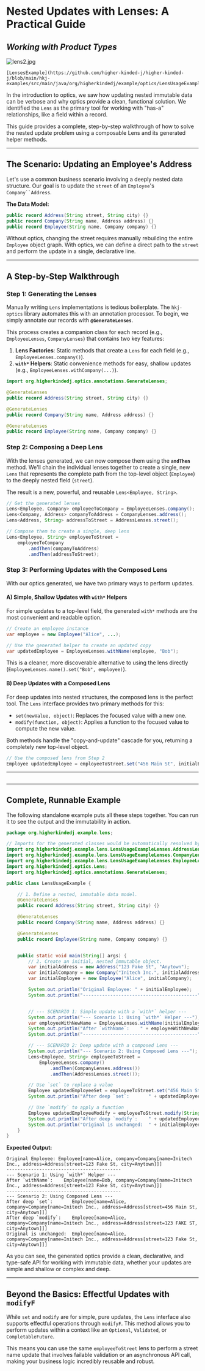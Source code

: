 # Nested Updates with Lenses: A Practical Guide

## _Working with Product Types_

![lens2.jpg](../images/lens2.jpg)

~~~admonish
[LensesExample](https://github.com/higher-kinded-j/higher-kinded-j/blob/main/hkj-examples/src/main/java/org/higherkindedj/example/optics/LensUsageExample.java)
~~~

In the introduction to optics, we saw how updating nested immutable data can be verbose and why optics provide a clean, functional solution. We identified the `Lens` as the primary tool for working with "has-a" relationships, like a field within a record.

This guide provides a complete, step-by-step walkthrough of how to solve the nested update problem using a composable Lens and its generated helper methods.

---

## The Scenario: Updating an Employee's Address

Let's use a common business scenario involving a deeply nested data structure. Our goal is to update the `street` of an `Employee`'s `Company``Address`.

**The Data Model:**

```java
public record Address(String street, String city) {}
public record Company(String name, Address address) {}
public record Employee(String name, Company company) {}
```

Without optics, changing the street requires manually rebuilding the entire `Employee` object graph. With optics, we can define a direct path to the `street` and perform the update in a single, declarative line.

---

## A Step-by-Step Walkthrough

### Step 1: Generating the Lenses

Manually writing `Lens` implementations is tedious boilerplate. The `hkj-optics` library automates this with an annotation processor. To begin, we simply annotate our records with **`@GenerateLenses`**.

This process creates a companion class for each record (e.g., `EmployeeLenses`, `CompanyLenses`) that contains two key features:

1. **Lens Factories**: Static methods that create a `Lens` for each field (e.g., `EmployeeLenses.company()`).
2. **`with*` Helpers**: Static convenience methods for easy, shallow updates (e.g., `EmployeeLenses.withCompany(...)`).

```java
import org.higherkindedj.optics.annotations.GenerateLenses;

@GenerateLenses
public record Address(String street, String city) {}

@GenerateLenses
public record Company(String name, Address address) {}

@GenerateLenses
public record Employee(String name, Company company) {}
```

### Step 2: Composing a Deep Lens

With the lenses generated, we can now compose them using the **`andThen`** method. We'll chain the individual lenses together to create a single, new `Lens` that represents the complete path from the top-level object (`Employee`) to the deeply nested field (`street`).

The result is a new, powerful, and reusable `Lens<Employee, String>`.

```java
// Get the generated lenses
Lens<Employee, Company> employeeToCompany = EmployeeLenses.company();
Lens<Company, Address> companyToAddress = CompanyLenses.address();
Lens<Address, String> addressToStreet = AddressLenses.street();

// Compose them to create a single, deep lens
Lens<Employee, String> employeeToStreet =
    employeeToCompany
        .andThen(companyToAddress)
        .andThen(addressToStreet);
```

### Step 3: Performing Updates with the Composed Lens



With our optics generated, we have two primary ways to perform updates.

#### A) Simple, Shallow Updates with `with*` Helpers

For simple updates to a top-level field, the generated `with*` methods are the most convenient and readable option.


``` java
// Create an employee instance
var employee = new Employee("Alice", ...);

// Use the generated helper to create an updated copy
var updatedEmployee = EmployeeLenses.withName(employee, "Bob");
```

This is a cleaner, more discoverable alternative to using the lens directly (`EmployeeLenses.name().set("Bob", employee)`).

#### B) Deep Updates with a Composed Lens

For deep updates into nested structures, the composed lens is the perfect tool. The `Lens` interface provides two primary methods for this:

* `set(newValue, object)`: Replaces the focused value with a new one.
* `modify(function, object)`: Applies a function to the focused value to compute the new value.

Both methods handle the "copy-and-update" cascade for you, returning a completely new top-level object.


``` java
// Use the composed lens from Step 2
Employee updatedEmployee = employeeToStreet.set("456 Main St", initialEmployee);
```

---

## 

---

## Complete, Runnable Example

The following standalone example puts all these steps together. You can run it to see the output and the immutability in action.

```java
package org.higherkindedj.example.lens;

// Imports for the generated classes would be automatically resolved by your IDE
import org.higherkindedj.example.lens.LensUsageExampleLenses.AddressLenses;
import org.higherkindedj.example.lens.LensUsageExampleLenses.CompanyLenses;
import org.higherkindedj.example.lens.LensUsageExampleLenses.EmployeeLenses;
import org.higherkindedj.optics.Lens;
import org.higherkindedj.optics.annotations.GenerateLenses;

public class LensUsageExample {

    // 1. Define a nested, immutable data model.
    @GenerateLenses
    public record Address(String street, String city) {}

    @GenerateLenses
    public record Company(String name, Address address) {}

    @GenerateLenses
    public record Employee(String name, Company company) {}


    public static void main(String[] args) {
        // 2. Create an initial, nested immutable object.
        var initialAddress = new Address("123 Fake St", "Anytown");
        var initialCompany = new Company("Initech Inc.", initialAddress);
        var initialEmployee = new Employee("Alice", initialCompany);

        System.out.println("Original Employee: " + initialEmployee);
        System.out.println("------------------------------------------");


        // --- SCENARIO 1: Simple update with a `with*` helper ---
        System.out.println("--- Scenario 1: Using `with*` Helper ---");
        var employeeWithNewName = EmployeeLenses.withName(initialEmployee, "Bob");
        System.out.println("After `withName`:    " + employeeWithNewName);
        System.out.println("------------------------------------------");

        // --- SCENARIO 2: Deep update with a composed Lens ---
        System.out.println("--- Scenario 2: Using Composed Lens ---");
        Lens<Employee, String> employeeToStreet =
            EmployeeLenses.company()
                .andThen(CompanyLenses.address())
                .andThen(AddressLenses.street());

        // Use `set` to replace a value
        Employee updatedEmployeeSet = employeeToStreet.set("456 Main St", initialEmployee);
        System.out.println("After deep `set`:       " + updatedEmployeeSet);

        // Use `modify` to apply a function
        Employee updatedEmployeeModify = employeeToStreet.modify(String::toUpperCase, initialEmployee);
        System.out.println("After deep `modify`:    " + updatedEmployeeModify);
        System.out.println("Original is unchanged:  " + initialEmployee);
    }
}
```

**Expected Output:**

```
Original Employee: Employee[name=Alice, company=Company[name=Initech Inc., address=Address[street=123 Fake St, city=Anytown]]]
------------------------------------------
--- Scenario 1: Using `with*` Helper ---
After `withName`:    Employee[name=Bob, company=Company[name=Initech Inc., address=Address[street=123 Fake St, city=Anytown]]]
------------------------------------------
--- Scenario 2: Using Composed Lens ---
After deep `set`:       Employee[name=Alice, company=Company[name=Initech Inc., address=Address[street=456 Main St, city=Anytown]]]
After deep `modify`:    Employee[name=Alice, company=Company[name=Initech Inc., address=Address[street=123 FAKE ST, city=Anytown]]]
Original is unchanged:  Employee[name=Alice, company=Company[name=Initech Inc., address=Address[street=123 Fake St, city=Anytown]]]
```

As you can see, the generated optics provide a clean, declarative, and type-safe API for working with immutable data, whether your updates are simple and shallow or complex and deep.

---

## Beyond the Basics: Effectful Updates with `modifyF`

While `set` and `modify` are for simple, pure updates, the `Lens` interface also supports effectful operations through `modifyF`. This method allows you to perform updates within a context like an `Optional`, `Validated`, or `CompletableFuture`.

This means you can use the same `employeeToStreet` lens to perform a street name update that involves failable validation or an asynchronous API call, making your business logic incredibly reusable and robust.

